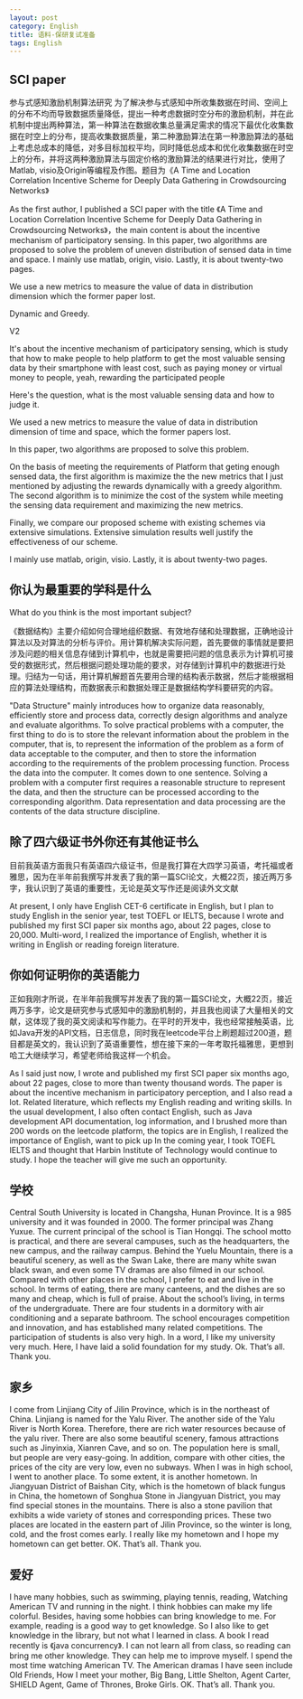 ```yaml
---
layout: post
category: English
title: 语料-保研复试准备
tags: English
---
```


##  SCI paper

参与式感知激励机制算法研究 为了解决参与式感知中所收集数据在时间、空间上的分布不均而导致数据质量降低，提出一种考虑数据时空分布的激励机制，并在此机制中提出两种算法，第一种算法在数据收集总量满足需求的情况下最优化收集数据在时空上的分布，提高收集数据质量，第二种激励算法在第一种激励算法的基础上考虑总成本的降低，对多目标加权平均，同时降低总成本和优化收集数据在时空上的分布，并将这两种激励算法与固定价格的激励算法的结果进行对比，使用了Matlab, visio及Origin等编程及作图。题目为《A Time and Location Correlation Incentive Scheme for Deeply Data Gathering in Crowdsourcing Networks》

As the first author, I published a SCI paper with the title 《A Time and Location Correlation Incentive Scheme for Deeply Data Gathering in Crowdsourcing Networks》，the main content is about the incentive mechanism of participatory sensing. In this paper, two algorithms are proposed to solve the problem of uneven distribution of sensed data in time and space. I mainly use matlab, origin, visio. Lastly, it is about twenty-two pages.

We use a new metrics to measure the value of data in distribution dimension which the former paper lost. 

Dynamic and Greedy.



V2

It's about the incentive mechanism of participatory sensing, which is study that how to make people to help platform to get the most valuable sensing data by their smartphone with least cost, such as paying money or virtual money to people, yeah, rewarding the participated people

Here's the question, what is the most valuable sensing data and how to judge it. 

We used a new metrics to measure the value of data in distribution dimension of time and space, which the former papers lost.

In this paper, two algorithms are proposed to solve this problem.

On the basis of meeting the requirements of Platform that geting enough sensed data, the first algorithm is maximize the the new metrics that I just mentioned by adjusting the rewards dynamically with a greedy algorithm. The second algorithm is to minimize the cost of the system while meeting the sensing data requirement and maximizing the new metrics. 

Finally, we compare our proposed scheme with existing schemes via extensive simulations. Extensive simulation results well justify the effectiveness of our scheme. 

I mainly use matlab, origin, visio. Lastly, it is about twenty-two pages.



## 你认为最重要的学科是什么

What do you think is the most important subject?

《数据结构》主要介绍如何合理地组织数据、有效地存储和处理数据，正确地设计算法以及对算法的分析与评价。用计算机解决实际问题，首先要做的事情就是要把涉及问题的相关信息存储到计算机中，也就是需要把问题的信息表示为计算机可接受的数据形式，然后根据问题处理功能的要求，对存储到计算机中的数据进行处理。归结为一句话，用计算机解题首先要用合理的结构表示数据，然后才能根据相应的算法处理结构，而数据表示和数据处理正是数据结构学科要研究的内容。

"Data Structure" mainly introduces how to organize data reasonably, efficiently store and process data, correctly design algorithms and analyze and evaluate algorithms. To solve practical problems with a computer, the first thing to do is to store the relevant information about the problem in the computer, that is, to represent the information of the problem as a form of data acceptable to the computer, and then to store the information according to the requirements of the problem processing function. Process the data into the computer. It comes down to one sentence. Solving a problem with a computer first requires a reasonable structure to represent the data, and then the structure can be processed according to the corresponding algorithm. Data representation and data processing are the contents of the data structure discipline.

## 除了四六级证书外你还有其他证书么

目前我英语方面我只有英语四六级证书，但是我打算在大四学习英语，考托福或者雅思，因为在半年前我撰写并发表了我的第一篇SCI论文，大概22页，接近两万多字，我认识到了英语的重要性，无论是英文写作还是阅读外文文献

At present, I only have English CET-6 certificate in English, but I plan to study English in the senior year, test TOEFL or IELTS, because I wrote and published my first SCI paper six months ago, about 22 pages, close to 20,000. Multi-word, I realized the importance of English, whether it is writing in English or reading foreign literature.

## 你如何证明你的英语能力

正如我刚才所说，在半年前我撰写并发表了我的第一篇SCI论文，大概22页，接近两万多字，论文是研究参与式感知中的激励机制的，并且我也阅读了大量相关的文献，这体现了我的英文阅读和写作能力。在平时的开发中，我也经常接触英语，比如Java开发的API文档，日志信息，同时我在leetcode平台上刷题超过200道，题目都是英文的，我认识到了英语重要性，想在接下来的一年考取托福雅思，更想到哈工大继续学习，希望老师给我这样一个机会。

As I said just now, I wrote and published my first SCI paper six months ago, about 22 pages, close to more than  twenty thousand words. The paper is about the incentive mechanism in participatory perception, and I also read a lot. Related literature, which reflects my English reading and writing skills. In the usual development, I also often contact English, such as Java development API documentation, log information, and I brushed more than 200 words on the leetcode platform, the topics are in English, I realized the importance of English, want to pick up In the coming year, I took TOEFL IELTS and thought that Harbin Institute of Technology would continue to study. I hope the teacher will give me such an opportunity.

 

## 学校

Central South University is located in Changsha, Hunan Province. It is a 985 university and it was founded in 2000. The former principal was Zhang Yuxue. The current principal of the school is Tian Hongqi. The school motto is practical, and there are several campuses, such as the headquarters, the new campus, and the railway campus. Behind the Yuelu Mountain, there is a beautiful scenery, as well as the Swan Lake, there are many white swan black swan, and even some TV dramas are also filmed in our school. Compared with other places in the school, I prefer to eat and live in the school. In terms of eating, there are many canteens, and the dishes are so many and cheap, which is full of praise. About the school’s living, in terms of the undergraduate. There are four students in a dormitory with air conditioning and a separate bathroom. The school encourages competition and innovation, and has established many related competitions. The participation of students is also very high. In a word, I like my university very much. Here, I have laid a solid foundation for my study. Ok. That’s all. Thank you.

 

## 家乡

I come from Linjiang City of Jilin Province, which is in the northeast of China. Linjiang is named for the Yalu River. The another side of the Yalu River is North Korea. Therefore, there are rich water resources because of the yalu river. There are also some beautiful scenery, famous attractions such as Jinyinxia, Xianren Cave, and so on. The population here is small, but people are very easy-going. In addition, compare with other cities, the prices of the city are very low, even no subways. When I was in high school, I went to another place. To some extent, it is another hometown. In Jiangyuan District of Baishan City, which is the hometown of black fungus in China, the hometown of Songhua Stone in Jiangyuan District, you may find special stones in the mountains. There is also a stone pavilion that exhibits a wide variety of stones and corresponding prices. These two places are located in the eastern part of Jilin Province, so the winter is long, cold, and the frost comes early. I really like my hometown and I hope my hometown can get better. OK. That’s all. Thank you.

 

## 爱好

  I have many hobbies, such as swimming, playing tennis, reading, Watching American TV and running in the night. I think hobbies can make my life colorful. Besides, having some hobbies can bring knowledge to me. For example, reading is a good way to get knowledge. So I also like to get knowledge in the library, but not what I learned in class. A book I read recently is 《java concurrency》. I can not learn all from class, so reading can bring me other knowledge. They can help me to improve myself. I spend the most time watching American TV. The American dramas I have seen include Old Friends, How I meet your mother, Big Bang, Little Shelton, Agent Carter, SHIELD Agent, Game of Thrones, Broke Girls. OK. That’s all. Thank you.

 

 